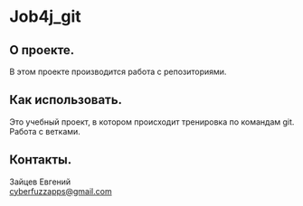 # Job4j_git

## О проекте.
В этом проекте производится работа с репозиториями.

## Как использовать.
Это учебный проект, в котором происходит тренировка по 
командам git. Работа с ветками.

## Контакты.
Зайцев Евгений\
cyberfuzzapps@gmail.com